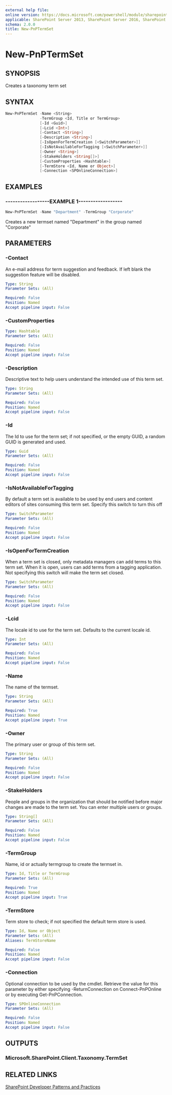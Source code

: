 ```yaml
---
external help file:
online version: https://docs.microsoft.com/powershell/module/sharepoint-pnp/new-pnptermset
applicable: SharePoint Server 2013, SharePoint Server 2016, SharePoint Server 2019, SharePoint Online
schema: 2.0.0
title: New-PnPTermSet
---
```


# New-PnPTermSet

## SYNOPSIS
Creates a taxonomy term set

## SYNTAX 

```powershell
New-PnPTermSet -Name <String>
               -TermGroup <Id, Title or TermGroup>
               [-Id <Guid>]
               [-Lcid <Int>]
               [-Contact <String>]
               [-Description <String>]
               [-IsOpenForTermCreation [<SwitchParameter>]]
               [-IsNotAvailableForTagging [<SwitchParameter>]]
               [-Owner <String>]
               [-StakeHolders <String[]>]
               [-CustomProperties <Hashtable>]
               [-TermStore <Id, Name or Object>]
               [-Connection <SPOnlineConnection>]
```

## EXAMPLES

### ------------------EXAMPLE 1------------------
```powershell
New-PnPTermSet -Name "Department" -TermGroup "Corporate"
```

Creates a new termset named "Department" in the group named "Corporate"

## PARAMETERS

### -Contact
An e-mail address for term suggestion and feedback. If left blank the suggestion feature will be disabled.

```yaml
Type: String
Parameter Sets: (All)

Required: False
Position: Named
Accept pipeline input: False
```

### -CustomProperties


```yaml
Type: Hashtable
Parameter Sets: (All)

Required: False
Position: Named
Accept pipeline input: False
```

### -Description
Descriptive text to help users understand the intended use of this term set.

```yaml
Type: String
Parameter Sets: (All)

Required: False
Position: Named
Accept pipeline input: False
```

### -Id
The Id to use for the term set; if not specified, or the empty GUID, a random GUID is generated and used.

```yaml
Type: Guid
Parameter Sets: (All)

Required: False
Position: Named
Accept pipeline input: False
```

### -IsNotAvailableForTagging
By default a term set is available to be used by end users and content editors of sites consuming this term set. Specify this switch to turn this off

```yaml
Type: SwitchParameter
Parameter Sets: (All)

Required: False
Position: Named
Accept pipeline input: False
```

### -IsOpenForTermCreation
When a term set is closed, only metadata managers can add terms to this term set. When it is open, users can add terms from a tagging application. Not specifying this switch will make the term set closed.

```yaml
Type: SwitchParameter
Parameter Sets: (All)

Required: False
Position: Named
Accept pipeline input: False
```

### -Lcid
The locale id to use for the term set. Defaults to the current locale id.

```yaml
Type: Int
Parameter Sets: (All)

Required: False
Position: Named
Accept pipeline input: False
```

### -Name
The name of the termset.

```yaml
Type: String
Parameter Sets: (All)

Required: True
Position: Named
Accept pipeline input: True
```

### -Owner
The primary user or group of this term set.

```yaml
Type: String
Parameter Sets: (All)

Required: False
Position: Named
Accept pipeline input: False
```

### -StakeHolders
People and groups in the organization that should be notified before major changes are made to the term set. You can enter multiple users or groups.

```yaml
Type: String[]
Parameter Sets: (All)

Required: False
Position: Named
Accept pipeline input: False
```

### -TermGroup
Name, id or actually termgroup to create the termset in.

```yaml
Type: Id, Title or TermGroup
Parameter Sets: (All)

Required: True
Position: Named
Accept pipeline input: True
```

### -TermStore
Term store to check; if not specified the default term store is used.

```yaml
Type: Id, Name or Object
Parameter Sets: (All)
Aliases: TermStoreName

Required: False
Position: Named
Accept pipeline input: False
```

### -Connection
Optional connection to be used by the cmdlet. Retrieve the value for this parameter by either specifying -ReturnConnection on Connect-PnPOnline or by executing Get-PnPConnection.

```yaml
Type: SPOnlineConnection
Parameter Sets: (All)

Required: False
Position: Named
Accept pipeline input: False
```

## OUTPUTS

### Microsoft.SharePoint.Client.Taxonomy.TermSet

## RELATED LINKS

[SharePoint Developer Patterns and Practices](https://aka.ms/sppnp)